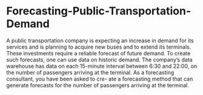 # Forecasting-Public-Transportation-Demand
A public transportation company is expecting an increase in demand for its services and is planning to acquire new buses and to extend its terminals. These investments require a reliable forecast of future demand. To create such forecasts, one can use data on historic demand. The company’s data warehouse has data on each 15-minute interval between 6:30 and 22:00, on the number of passengers arriving at the terminal. As a forecasting consultant, you have been asked to cre- ate a forecasting method that can generate forecasts for the number of passengers arriving at the terminal.
